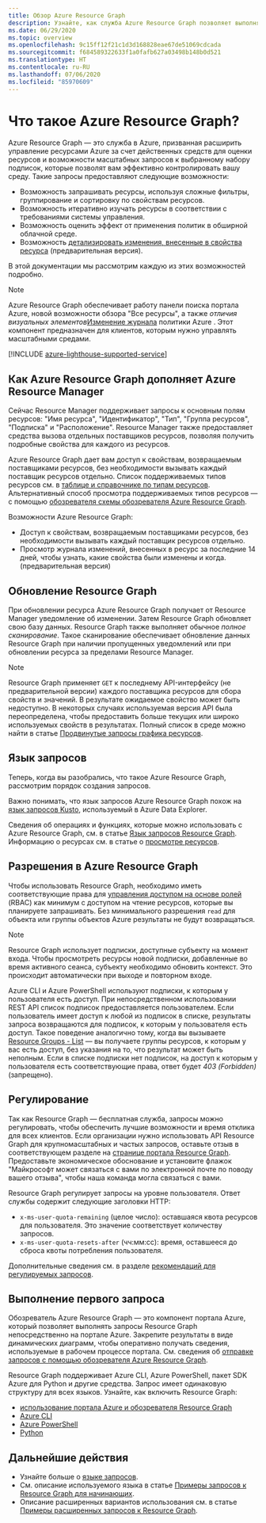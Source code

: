 ```yaml
---
title: Обзор Azure Resource Graph
description: Узнайте, как служба Azure Resource Graph позволяет выполнять сложные запросы ресурсов в нужном масштабе в подписках и клиентах.
ms.date: 06/29/2020
ms.topic: overview
ms.openlocfilehash: 9c15ff12f21c1d3d168828eae67de51069cdcada
ms.sourcegitcommit: f684589322633f1a0fafb627a03498b148b0d521
ms.translationtype: HT
ms.contentlocale: ru-RU
ms.lasthandoff: 07/06/2020
ms.locfileid: "85970609"
---
```

# <a name="what-is-azure-resource-graph"></a>Что такое Azure Resource Graph?

Azure Resource Graph — это служба в Azure, призванная расширить управление ресурсами Azure за счет действенных средств для оценки ресурсов и возможности масштабных запросов к выбранному набору подписок, которые позволят вам эффективно контролировать вашу среду. Такие запросы предоставляют следующие возможности:

- Возможность запрашивать ресурсы, используя сложные фильтры, группирование и сортировку по свойствам ресурсов.
- Возможность итеративно изучать ресурсы в соответствии с требованиями системы управления.
- Возможность оценить эффект от применения политик в обширной облачной среде.
- Возможность [детализировать изменения, внесенные в свойства ресурса](./how-to/get-resource-changes.md) (предварительная версия).

В этой документации мы рассмотрим каждую из этих возможностей подробно.

> [!NOTE]
> Azure Resource Graph обеспечивает работу панели поиска портала Azure, новой возможности обзора "Все ресурсы", а также _отличия визуальных элементов_[Изменение журнала](../policy/how-to/determine-non-compliance.md#change-history) политики Azure
> . Этот компонент предназначен для клиентов, которым нужно управлять масштабными средами.

[!INCLUDE [azure-lighthouse-supported-service](../../../includes/azure-lighthouse-supported-service.md)]

## <a name="how-does-resource-graph-complement-azure-resource-manager"></a>Как Azure Resource Graph дополняет Azure Resource Manager

Сейчас Resource Manager поддерживает запросы к основным полям ресурсов: "Имя ресурса", "Идентификатор", "Тип", "Группа ресурсов", "Подписка" и "Расположение". Resource Manager также предоставляет средства вызова отдельных поставщиков ресурсов, позволяя получить подробные свойства для каждого из ресурсов.

Azure Resource Graph дает вам доступ к свойствам, возвращаемым поставщиками ресурсов, без необходимости вызывать каждый поставщик ресурсов отдельно. Список поддерживаемых типов ресурсов см. в [таблице и справочнике по типам ресурсов](./reference/supported-tables-resources.md). Альтернативный способ просмотра поддерживаемых типов ресурсов — с помощью [обозревателя схемы обозревателя Azure Resource Graph](./first-query-portal.md#schema-browser).

Возможности Azure Resource Graph:

- Доступ к свойствам, возвращаемым поставщиками ресурсов, без необходимости вызывать каждый поставщик ресурсов отдельно.
- Просмотр журнала изменений, внесенных в ресурс за последние 14 дней, чтобы узнать, какие свойства были изменены и когда. (предварительная версия)

## <a name="how-resource-graph-is-kept-current"></a>Обновление Resource Graph

При обновлении ресурса Azure Resource Graph получает от Resource Manager уведомление об изменении.
Затем Resource Graph обновляет свою базу данных. Resource Graph также выполняет обычное _полное сканирование_. Такое сканирование обеспечивает обновление данных Resource Graph при наличии пропущенных уведомлений или при обновлении ресурса за пределами Resource Manager.

> [!NOTE]
> Resource Graph применяет `GET` к последнему API-интерфейсу (не предварительной версии) каждого поставщика ресурсов для сбора свойств и значений. В результате ожидаемое свойство может быть недоступно. В некоторых случаях используемая версия API была переопределена, чтобы предоставить больше текущих или широко используемых свойств в результатах. Полный список в среде можно найти в статье [Продвинутые запросы графика ресурсов](./samples/advanced.md#apiversion).

## <a name="the-query-language"></a>Язык запросов

Теперь, когда вы разобрались, что такое Azure Resource Graph, рассмотрим порядок создания запросов.

Важно понимать, что язык запросов Azure Resource Graph похож на [язык запросов Kusto](/azure/data-explorer/data-explorer-overview), используемый в Azure Data Explorer.

Сведения об операциях и функциях, которые можно использовать с Azure Resource Graph, см. в статье [Язык запросов Resource Graph](./concepts/query-language.md). Информацию о ресурсах см. в статье о [просмотре ресурсов](./concepts/explore-resources.md).

## <a name="permissions-in-azure-resource-graph"></a>Разрешения в Azure Resource Graph

Чтобы использовать Resource Graph, необходимо иметь соответствующие права для [управления доступом на основе ролей](../../role-based-access-control/overview.md) (RBAC) как минимум с доступом на чтение ресурсов, которые вы планируете запрашивать. Без минимального разрешения `read` для объекта или группы объектов Azure результаты не будут возвращаться.

> [!NOTE]
> Resource Graph использует подписки, доступные субъекту на момент входа. Чтобы просмотреть ресурсы новой подписки, добавленные во время активного сеанса, субъекту необходимо обновить контекст. Это происходит автоматически при выходе и повторном входе.

Azure CLI и Azure PowerShell используют подписки, к которым у пользователя есть доступ. При непосредственном использовании REST API список подписок предоставляется пользователем. Если пользователь имеет доступ к любой из подписок в списке, результаты запроса возвращаются для подписок, к которым у пользователя есть доступ. Такое поведение аналогично тому, когда вы вызываете [Resource Groups - List](/rest/api/resources/resourcegroups/list) — вы получаете группы ресурсов, к которым у вас есть доступ, без указания на то, что результат может быть неполным. Если в списке подписки нет подписок, на доступ к которым у пользователя есть соответствующие права, ответ будет _403 (Forbidden)_ (запрещено).

## <a name="throttling"></a>Регулирование

Так как Resource Graph — бесплатная служба, запросы можно регулировать, чтобы обеспечить лучшие возможности и время отклика для всех клиентов. Если организации нужно использовать API Resource Graph для крупномасштабных и частых запросов, оставьте отзыв в соответствующем разделе на [странице портала Resource Graph](https://portal.azure.com/#blade/Microsoft_Azure_Policy/PolicyMenuBlade/ResourceGraph).
Предоставьте экономическое обоснование и установите флажок "Майкрософт может связаться с вами по электронной почте по поводу вашего отзыва", чтобы наша команда могла связаться с вами.

Resource Graph регулирует запросы на уровне пользователя. Ответ службы содержит следующие заголовки HTTP:

- `x-ms-user-quota-remaining` (целое число): оставшаяся квота ресурсов для пользователя. Это значение соответствует количеству запросов.
- `x-ms-user-quota-resets-after` (чч:мм:сс): время, оставшееся до сброса квоты потребления пользователя.

Дополнительные сведения см. в разделе [рекомендаций для регулируемых запросов](./concepts/guidance-for-throttled-requests.md).

## <a name="running-your-first-query"></a>Выполнение первого запроса

Обозреватель Azure Resource Graph — это компонент портала Azure, который позволяет выполнять запросы Resource Graph непосредственно на портале Azure. Закрепите результаты в виде динамических диаграмм, чтобы оперативно получать сведения, используемые в рабочем процессе портала. См. сведения об [отправке запросов с помощью обозревателя Azure Resource Graph](./first-query-portal.md).

Resource Graph поддерживает Azure CLI, Azure PowerShell, пакет SDK Azure для Python и другие средства. Запрос имеет одинаковую структуру для всех языков. Узнайте, как включить Resource Graph:

- [использование портала Azure и обозревателя Resource Graph](./first-query-portal.md) 
- [Azure CLI](./first-query-azurecli.md#add-the-resource-graph-extension)
- [Azure PowerShell](./first-query-powershell.md#add-the-resource-graph-module)
- [Python](./first-query-python.md#add-the-resource-graph-library)

## <a name="next-steps"></a>Дальнейшие действия

- Узнайте больше о [языке запросов](./concepts/query-language.md).
- См. описание используемого языка в статье [Примеры запросов к Resource Graph для начинающих](./samples/starter.md).
- Описание расширенных вариантов использования см. в статье [Примеры расширенных запросов к Resource Graph](./samples/advanced.md).
